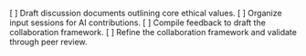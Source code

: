 [ ] Draft discussion documents outlining core ethical values.
[ ] Organize input sessions for AI contributions.
[ ] Compile feedback to draft the collaboration framework.
[ ] Refine the collaboration framework and validate through peer review.